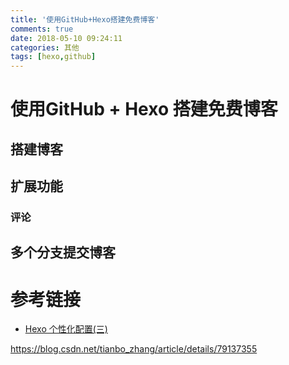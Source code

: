 ```yaml
---
title: '使用GitHub+Hexo搭建免费博客'
comments: true
date: 2018-05-10 09:24:11
categories: 其他
tags: [hexo,github]
---
```


# 使用GitHub + Hexo 搭建免费博客

## 搭建博客



## 扩展功能

### 评论

## 



## 多个分支提交博客

[](https://www.jianshu.com/p/0b1fccce74e0)

# 参考链接

- [Hexo 个性化配置(三)](https://blog.csdn.net/kunkun5love/article/details/79403176)

https://blog.csdn.net/tianbo_zhang/article/details/79137355